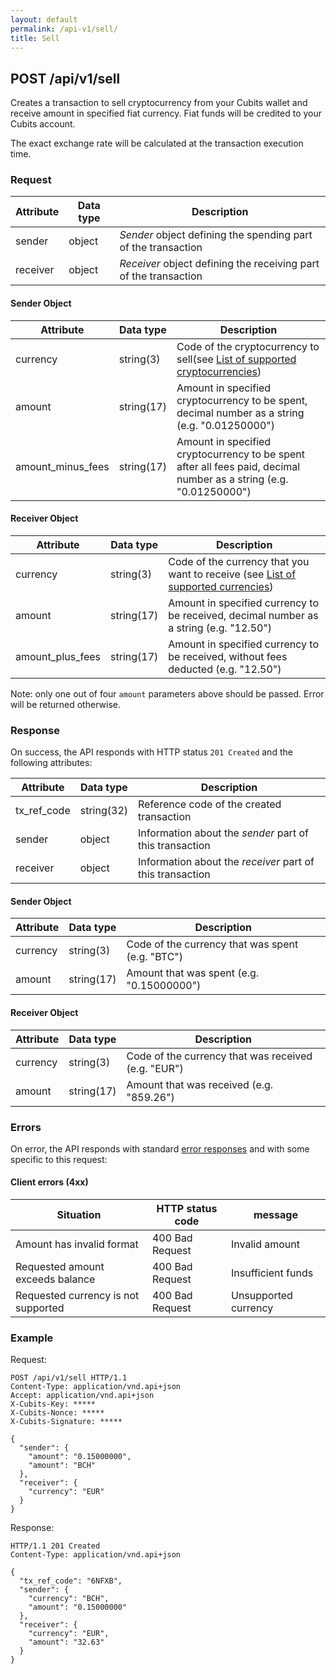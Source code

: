 ```yaml
---
layout: default
permalink: /api-v1/sell/
title: Sell
---
```

## POST /api/v1/sell

Creates a transaction to sell cryptocurrency from your Cubits wallet and receive amount in specified fiat currency. Fiat funds will be credited to your Cubits account.

The exact exchange rate will be calculated at the transaction execution time.

### Request

Attribute   | Data type   | Description
------------|-------------|--------------
sender      | object      | *Sender* object defining the spending part of the transaction
receiver    | object      | *Receiver* object defining the receiving part of the transaction

#### Sender Object

Attribute   | Data type   | Description
------------|-------------|--------------
currency    | string(3)   | Code of the cryptocurrency to sell(see [List of supported cryptocurrencies](/appendices/#supported_cryptocurrencies))
amount      | string(17)  | Amount in specified cryptocurrency to be spent, decimal number as a string (e.g. "0.01250000")
amount_minus_fees | string(17)  | Amount in specified cryptocurrency to be spent after all fees paid, decimal number as a string (e.g. "0.01250000")

#### Receiver Object

Attribute   | Data type   | Description
------------|-------------|--------------
currency    | string(3)   | Code of the currency that you want to receive (see [List of supported currencies](/appendices/#supported_fiat_currencies))
amount            | string(17)  | Amount in specified currency to be received, decimal number as a string (e.g. "12.50")
amount_plus_fees  | string(17)  | Amount in specified currency to be received, without fees deducted (e.g. "12.50")

Note: only one out of four `amount` parameters above should be passed. Error will be returned otherwise.

### Response

On success, the API responds with HTTP status `201 Created` and the following attributes:

Attribute   | Data type   | Description
------------|-------------|--------------
tx_ref_code | string(32)  | Reference code of the created transaction
sender      | object      | Information about the *sender* part of this transaction
receiver    | object      | Information about the *receiver* part of this transaction

#### Sender Object

Attribute   | Data type   | Description
------------|-------------|--------------
currency    | string(3)   | Code of the currency that was spent (e.g. "BTC")
amount      | string(17)  | Amount that was spent (e.g. "0.15000000")

#### Receiver Object

Attribute   | Data type   | Description
------------|-------------|--------------
currency    | string(3)   | Code of the currency that was received (e.g. "EUR")
amount      | string(17)  | Amount that was received (e.g. "859.26")


### Errors

On error, the API responds with standard [error responses](/request_response/#error_responses) and with some specific to this request:

#### Client errors (4xx)

Situation                 | HTTP status code  | message
--------------------------|-------------------|-------------
Amount has invalid format | 400 Bad Request   | Invalid amount
Requested amount exceeds balance | 400 Bad Request   | Insufficient funds
Requested currency is not supported | 400 Bad Request   | Unsupported currency

### Example

Request:
```
POST /api/v1/sell HTTP/1.1
Content-Type: application/vnd.api+json
Accept: application/vnd.api+json
X-Cubits-Key: *****
X-Cubits-Nonce: *****
X-Cubits-Signature: *****

{
  "sender": {
    "amount": "0.15000000",
    "amount": "BCH"
  },
  "receiver": {
    "currency": "EUR"
  }
}
```

Response:
```
HTTP/1.1 201 Created
Content-Type: application/vnd.api+json

{
  "tx_ref_code": "6NFXB",
  "sender": {
    "currency": "BCH",
    "amount": "0.15000000"
  },
  "receiver": {
    "currency": "EUR",
    "amount": "32.63"
  }
}
```
